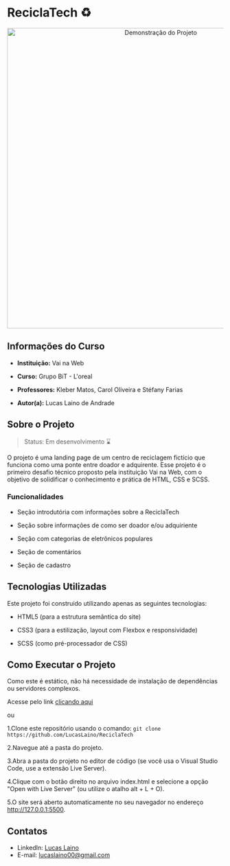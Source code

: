 # ReciclaTech ♻
<p align="center">
    <img src="./src/img/reciclaTech.gif" alt="Demonstração do Projeto" width="700"/>
</p>

## Informações do Curso 
- <b>Instituição:</b> Vai na Web

- <b>Curso:</b> Grupo BiT - L'oreal

- <b>Professores:</b> Kleber Matos, Carol Oliveira e Stéfany Farias

- <b>Autor(a):</b> Lucas Laino de Andrade

## Sobre o Projeto
> Status: Em desenvolvimento ⌛

O projeto é uma landing page de um centro de reciclagem fictício que funciona como uma ponte entre doador e adquirente. Esse projeto é o primeiro desafio técnico proposto pela instituição Vai na Web, com o objetivo de solidificar o conhecimento e prática de HTML, CSS e SCSS.

### Funcionalidades
- Seção introdutória com informações sobre a ReciclaTech

- Seção sobre informações de como ser doador e/ou adquiriente

- Seção com categorias de eletrônicos populares

- Seção de comentários 

- Seção de cadastro

## Tecnologias Utilizadas
Este projeto foi construído utilizando apenas as seguintes tecnologias:

- HTML5 (para a estrutura semântica do site)

- CSS3 (para a estilização, layout com Flexbox e responsividade)

- SCSS (como pré-processador de CSS)

## Como Executar o Projeto
Como este é estático, não há necessidade de instalação de dependências ou servidores complexos.

Acesse pelo link [clicando aqui](https://recicla-tech-weld.vercel.app/)

ou

1.Clone este repositório usando o comando: ```git clone https://github.com/LucasLaino/ReciclaTech```

2.Navegue até a pasta do projeto.

3.Abra a pasta do projeto no editor de código (se você usa o Visual Studio Code, use a extensão Live Server).

4.Clique com o botão direito no arquivo index.html e selecione a opção "Open with Live Server" (ou utilize o atalho alt + L + O).

5.O site será aberto automaticamente no seu navegador no endereço http://127.0.0.1:5500.

## Contatos
- LinkedIn: [Lucas Laino](https://www.linkedin.com/in/lucaslaino) 
- E-mail: [lucaslaino00@gmail.com](mailto:lucaslaino00@gmail.com)